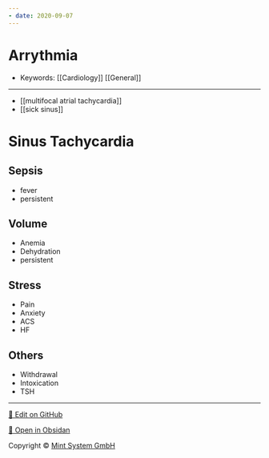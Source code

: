 ```yaml
---
- date: 2020-09-07
---
```


# Arrythmia

- Keywords: [[Cardiology]] [[General]]
---

- [[multifocal atrial tachycardia]]
- [[sick sinus]]

# Sinus Tachycardia

<!-- ignore -->

## Sepsis

- fever
- persistent

## Volume

- Anemia
- Dehydration
- persistent

## Stress

- Pain
- Anxiety
- ACS
- HF

## Others

- Withdrawal
- Intoxication
- TSH


<hr>

[📝 Edit on GitHub](https://github.com/Mint-System/Knowledge/blob/master/Arrythmia.md)

[📂 Open in Obsidan](obsidian://open?vault=Knowledge%20Mint%20System&file=Arrythmia.md ':target=_self')

<footer>Copyright © <a href="https://www.mint-system.ch/">Mint System GmbH</a></footer>